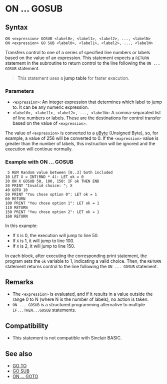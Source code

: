 # ON ... GOSUB

## Syntax
```
ON <expression> GOSUB <label0>, <label1>, <label2>, ..., <labelN>
ON <expression> GO SUB <label0>, <label1>, <label2>, ..., <labelN>
```

Transfers control to one of a series of specified line numbers or labels based on the value of an expression. This statement expects a `RETURN` statement in the subroutine to return control to the line following the `ON ... GOSUB` statement.

> This statement uses a **jump table** for faster execution.

### Parameters
- `<expression>`: An integer expression that determines which label to jump to. It can be any numeric expression.
- `<label0>, <label1>, <label2>, ..., <labelN>`: A comma-separated list of line numbers or labels.
  These are the destinations for control transfer based on the value of `<expression>`.

The value of `<expression>` is converted to a [uByte](types.md#integral) (Unsigned Byte), so,
for example, a value of 256 will be converted to 0.
If the `<expression>` value is greater than the number of labels,
this instruction will be ignored and the execution will continue normally.

### Example with ON ... GOSUB
```BASIC
 5 REM Random value between [0..3] both included
10 LET X = INT(RND * 4): LET ok = 0
20 ON X GOSUB 50, 100, 150: IF ok THEN END
30 PRINT "Invalid choice: "; X
40 GOTO 10
50 PRINT "You chose option 0": LET ok = 1
60 RETURN
100 PRINT "You chose option 1": LET ok = 1
110 RETURN
150 PRINT "You chose option 2": LET ok = 1
160 RETURN
```

In this example:
 * If `X` is 0, the execution will jump to line 50.
 * If `X` is 1, it will jump to line 100.
 * If `X` is 2, it will jump to line 150.

In each block, after executing the corresponding print statement, the program sets the `ok` variable to 1, indicating a valid choice. Then, the `RETURN` statement returns control to the line following the `ON ... GOSUB` statement.

## Remarks
- The `<expression>` is evaluated, and if it results in a value outside the range 0 to N (where N is the number of labels), no action is taken.
- `ON ... GOSUB` is a structured programming alternative to multiple `IF...THEN...GOSUB` statements.

## Compatibility
- This statement is not compatible with Sinclair BASIC.

## See also
- [GO TO](goto.md)
- [GO SUB](gosub.md)
- [ON ... GOTO](on_goto.md)
